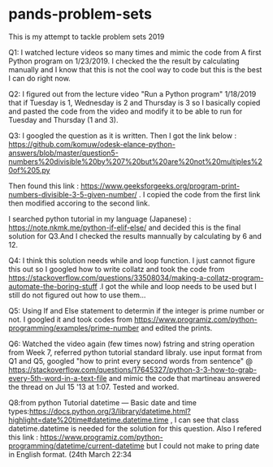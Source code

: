 # pands-problem-sets

This is my attempt to tackle problem sets 2019

Q1: I watched lecture videos so many times and mimic the code from A first Python program on 1/23/2019. I checked the the result by calculating manually and I know that this is not the cool way to code but this is the best I can do right now.

Q2: I figured out from the lecture video "Run a Python program" 1/18/2019 that if Tuesday is 1, Wednesday is 2 and Thursday is 3 so I basically copied and pasted the code from the video and modify it to be able to run for Tuesday and Thursday (1 and 3). 

Q3: I googled the question as it is written. Then I got the link below :
https://github.com/komuw/odesk-elance-python-answers/blob/master/question5-numbers%20divisible%20by%207%20but%20are%20not%20multiples%20of%205.py

Then found this link : https://www.geeksforgeeks.org/program-print-numbers-divisible-3-5-given-number/ . I copied the code from the first link then modified accoring to the second link. 

I searched python tutorial in my language (Japanese) : https://note.nkmk.me/python-if-elif-else/ and decided this is the final solution for Q3.And I checked the results mannually by calculating by 6 and 12. 

Q4: I think this solution needs while and loop function. I just cannot figure this out so I googled how to write collatz and took the code from https://stackoverflow.com/questions/33508034/making-a-collatz-program-automate-the-boring-stuff .I got the while and loop needs to be used but I still do not figured out how to use them...

Q5: Using If and Else statement to determin if the integer is prime number or not. I googled it and took codes from  https://www.programiz.com/python-programming/examples/prime-number and edited the prints.

Q6: Watched the video again (few times now) fstring and string operation from Week 7, referred python tutorial standard libraly. use input format from Q1 and Q5, googled "how to print every second words from sentence" @ https://stackoverflow.com/questions/17645327/python-3-3-how-to-grab-every-5th-word-in-a-text-file and mimic the code that martineau answered the thread on Jul 15 '13 at 1:07. Tested and worked.  

Q8:from python Tutorial datetime — Basic date and time types:https://docs.python.org/3/library/datetime.html?highlight=date%20time#datetime.datetime.time , I can see that class datetime.datetime is needed for the solution for this question. Also I refered this link : https://www.programiz.com/python-programming/datetime/current-datetime but I could not make to pring date in English format. (24th March 22:34

